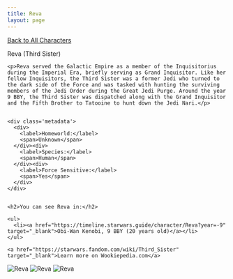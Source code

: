 ```yaml
---
title: Reva
layout: page
---
```

<a href="/character" class="smaller">Back to All Characters</a>

<div class="container">
  <div class="col-10">
    <p>
    Reva (Third Sister)             
    </p>

    <p>Reva served the Galactic Empire as a member of the Inquisitorius during the Imperial Era, briefly serving as Grand Inquisitor. Like her fellow Inquisitors, the Third Sister was a former Jedi who turned to the dark side of the Force and was tasked with hunting the surviving members of the Jedi Order during the Great Jedi Purge. Around the year 9 BBY, the Third Sister was dispatched along with the Grand Inquisitor and the Fifth Brother to Tatooine to hunt down the Jedi Nari.</p>


    <div class='metadata'>
      <div>
        <label>Homeworld:</label>
        <span>Unknown</span>
      </div><div>
        <label>Species:</label>
        <span>Human</span>
      </div><div>
        <label>Force Sensitive:</label>
        <span>Yes</span>
      </div>
    </div>


    <h2>You can see Reva in:</h2>

    <ul>
      <li><a href="https://timeline.starwars.guide/character/Reva?year=-9" target="_blank">Obi-Wan Kenobi, 9 BBY (20 years old)</a></li>
    </ul>

    <a href="https://starwars.fandom.com/wiki/Third_Sister" target="_blank">Learn more on Wookiepedia.com</a>
  </div>
  <div class="character_image col-2">
    <img src="https://timeline.starwars.guide//images/reva-young.png" alt="Reva" />
<img src="https://timeline.starwars.guide//images/reva.png" alt="Reva" />
    <img src="https://timeline.starwars.guide//images/reva-young.png" alt="Reva" />
    <ins class="adsbygoogle"
      style="display:block"
      data-ad-client="ca-pub-6056590143595280"
      data-ad-slot="1622037034"
      data-ad-format="auto"
      data-full-width-responsive="true"></ins>
    <script>
        (adsbygoogle = window.adsbygoogle || []).push({});
    </script>
  </div>
</div>
